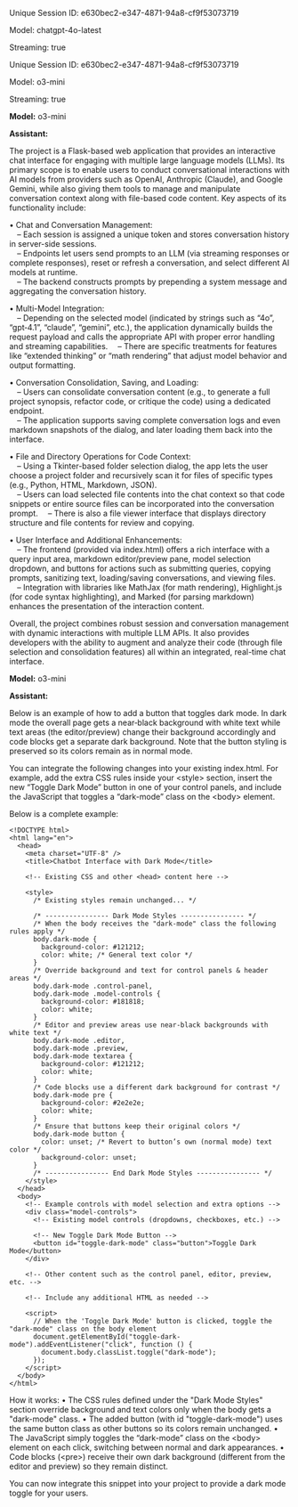 
 Unique Session ID: e630bec2-e347-4871-94a8-cf9f53073719 

 Model: chatgpt-4o-latest 

 Streaming: true 


 Unique Session ID: e630bec2-e347-4871-94a8-cf9f53073719 

 Model: o3-mini 

 Streaming: true 


**Model:** o3-mini 

**Assistant:** 

The project is a Flask-based web application that provides an interactive chat interface for engaging with multiple large language models (LLMs). Its primary scope is to enable users to conduct conversational interactions with AI models from providers such as OpenAI, Anthropic (Claude), and Google Gemini, while also giving them tools to manage and manipulate conversation context along with file-based code content. Key aspects of its functionality include:

• Chat and Conversation Management:  
 – Each session is assigned a unique token and stores conversation history in server-side sessions.  
 – Endpoints let users send prompts to an LLM (via streaming responses or complete responses), reset or refresh a conversation, and select different AI models at runtime.  
 – The backend constructs prompts by prepending a system message and aggregating the conversation history.

• Multi-Model Integration:  
 – Depending on the selected model (indicated by strings such as “4o”, “gpt‐4.1”, “claude”, “gemini”, etc.), the application dynamically builds the request payload and calls the appropriate API with proper error handling and streaming capabilities.
 – There are specific treatments for features like “extended thinking” or “math rendering” that adjust model behavior and output formatting.

• Conversation Consolidation, Saving, and Loading:  
 – Users can consolidate conversation content (e.g., to generate a full project synopsis, refactor code, or critique the code) using a dedicated endpoint.  
 – The application supports saving complete conversation logs and even markdown snapshots of the dialog, and later loading them back into the interface.

• File and Directory Operations for Code Context:  
 – Using a Tkinter-based folder selection dialog, the app lets the user choose a project folder and recursively scan it for files of specific types (e.g., Python, HTML, Markdown, JSON).  
 – Users can load selected file contents into the chat context so that code snippets or entire source files can be incorporated into the conversation prompt.
 – There is also a file viewer interface that displays directory structure and file contents for review and copying.

• User Interface and Additional Enhancements:  
 – The frontend (provided via index.html) offers a rich interface with a query input area, markdown editor/preview pane, model selection dropdown, and buttons for actions such as submitting queries, copying prompts, sanitizing text, loading/saving conversations, and viewing files.  
 – Integration with libraries like MathJax (for math rendering), Highlight.js (for code syntax highlighting), and Marked (for parsing markdown) enhances the presentation of the interaction content.

Overall, the project combines robust session and conversation management with dynamic interactions with multiple LLM APIs. It also provides developers with the ability to augment and analyze their code (through file selection and consolidation features) all within an integrated, real-time chat interface.

**Model:** o3-mini 

**Assistant:** 

Below is an example of how to add a button that toggles dark mode. In dark mode the overall page gets a near‑black background with white text while text areas (the editor/preview) change their background accordingly and code blocks get a separate dark background. Note that the button styling is preserved so its colors remain as in normal mode.

You can integrate the following changes into your existing index.html. For example, add the extra CSS rules inside your &lt;style&gt; section, insert the new “Toggle Dark Mode” button in one of your control panels, and include the JavaScript that toggles a “dark-mode” class on the &lt;body&gt; element.

Below is a complete example:

```
<!DOCTYPE html>
<html lang="en">
  <head>
    <meta charset="UTF-8" />
    <title>Chatbot Interface with Dark Mode</title>
    
    <!-- Existing CSS and other <head> content here -->
    
    <style>
      /* Existing styles remain unchanged... */

      /* ---------------- Dark Mode Styles ---------------- */
      /* When the body receives the "dark-mode" class the following rules apply */
      body.dark-mode {
        background-color: #121212;
        color: white; /* General text color */
      }
      /* Override background and text for control panels & header areas */
      body.dark-mode .control-panel,
      body.dark-mode .model-controls {
        background-color: #181818;
        color: white;
      }
      /* Editor and preview areas use near‑black backgrounds with white text */
      body.dark-mode .editor,
      body.dark-mode .preview,
      body.dark-mode textarea {
        background-color: #121212;
        color: white;
      }
      /* Code blocks use a different dark background for contrast */
      body.dark-mode pre {
        background-color: #2e2e2e;
        color: white;
      }
      /* Ensure that buttons keep their original colors */
      body.dark-mode button {
        color: unset; /* Revert to button’s own (normal mode) text color */
        background-color: unset;
      }
      /* ---------------- End Dark Mode Styles ---------------- */
    </style>
  </head>
  <body>
    <!-- Example controls with model selection and extra options -->
    <div class="model-controls">
      <!-- Existing model controls (dropdowns, checkboxes, etc.) -->
      
      <!-- New Toggle Dark Mode Button -->
      <button id="toggle-dark-mode" class="button">Toggle Dark Mode</button>
    </div>

    <!-- Other content such as the control panel, editor, preview, etc. -->
    
    <!-- Include any additional HTML as needed -->

    <script>
      // When the 'Toggle Dark Mode' button is clicked, toggle the "dark-mode" class on the body element
      document.getElementById("toggle-dark-mode").addEventListener("click", function () {
        document.body.classList.toggle("dark-mode");
      });
    </script>
  </body>
</html>
```

How it works:
• The CSS rules defined under the "Dark Mode Styles" section override background and text colors only when the body gets a "dark-mode" class.
• The added button (with id "toggle-dark-mode") uses the same button class as other buttons so its colors remain unchanged.
• The JavaScript simply toggles the “dark-mode” class on the &lt;body&gt; element on each click, switching between normal and dark appearances.
• Code blocks (&lt;pre&gt;) receive their own dark background (different from the editor and preview) so they remain distinct.

You can now integrate this snippet into your project to provide a dark mode toggle for your users.